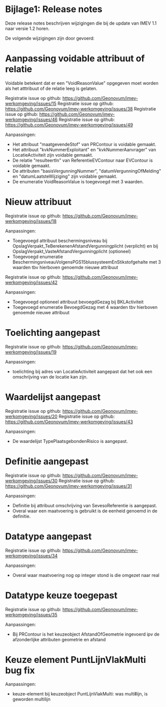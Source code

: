 Bijlage1: Release notes
========

Deze release notes beschrijven wijzigingen die bij de update van IMEV 1.1 naar versie 1.2 horen.


De volgende wijzigingen zijn door gevoerd:

# Aanpassing voidable attribuut of relatie

Voidable betekent dat er een "VoidReasonValue" opgegeven moet worden als het atttribuut of de relatie leeg is gelaten.

Registratie issue op github: https://github.com/Geonovum/imev-werkomgeving/issues/15
Registratie issue op github: https://github.com/Geonovum/imev-werkomgeving/issues/38
Registratie issue op github: https://github.com/Geonovum/imev-werkomgeving/issues/46
Registratie issue op github: https://github.com/Geonovum/imev-werkomgeving/issues/49

Aanpassingen:
- Het attribuut "maatgevendeStof" van PRContour is voidable gemaakt.
- Het attribuut "kvkNummerExploitant" en "kvkNummerAanvrager" van LocatieActiviteit zijn voidable gemaakt.
- De relatie "resulteertIn" van ReferentieEVContour naar EVContour is voidable gemaakt.
- De attributen "basisVergunningNummer", "datumVergunningOfMelding" en "datumLaatsteWijziging" zijn voidable gemaakt.
- De enumeratie VoidReasonValue is toegevoegd met 3 waarden.

# Nieuw attribuut 

Registratie issue op github: https://github.com/Geonovum/imev-werkomgeving/issues/18

Aanpassingen:
- Toegevoegd attribuut beschermingsniveau bij OpslagVerpakt_TeBerekenenAfstandVergunningplicht (verplicht) en bij OpslagVerpakt_VasteAfstandVergunningplicht (optioneel)
- Toegevoegd enumeratie BeschermingsniveauVolgensPGS15blussysteemEnStikstofgehalte met 3 waarden tbv hierboven genoemde nieuwe attribuut

Registratie issue op github: https://github.com/Geonovum/imev-werkomgeving/issues/42

Aanpassingen:
- Toegevoegd optioneel attribuut bevoegdGezag bij BKLActiviteit
- Toegevoegd enumeratie BevoegdGezag met 4 waarden tbv hierboven genoemde nieuwe attribuut

# Toelichting aangepast

Registratie issue op github: https://github.com/Geonovum/imev-werkomgeving/issues/19

Aanpassingen:
- toelichting bij adres van LocatieActiviteit aangepast dat het ook een omschrijving van de locatie kan zijn.

# Waardelijst aangepast

Registratie issue op github: https://github.com/Geonovum/imev-werkomgeving/issues/20
Registratie issue op github: https://github.com/Geonovum/imev-werkomgeving/issues/43

Aanpassingen:
- De waardelijst TypePlaatsgebondenRisico is aangepast.

# Definitie aangepast

Registratie issue op github: https://github.com/Geonovum/imev-werkomgeving/issues/30
Registratie issue op github: https://github.com/Geonovum/imev-werkomgeving/issues/31

Aanpassingen:
- Definitie bij attribuut omschrijving van SevesoReferentie is aangepast.
- Overal waar een maatvoering is gebruikt is de eenheid genoemd in de definitie.

# Datatype aangepast

Registratie issue op github: https://github.com/Geonovum/imev-werkomgeving/issues/34

Aanpassingen:
- Overal waar maatvoering nog op integer stond is die omgezet naar real

# Datatype keuze toegepast

Registratie issue op github: https://github.com/Geonovum/imev-werkomgeving/issues/35

Aanpassingen:
- Bij PRContour is het keuzeobject AfstandOfGeometrie ingevoerd ipv de afzonderlijke attributen geometrie en afstand

# Keuze element PuntLijnVlakMulti bug fix

Aanpassingen:
- keuze-element bij keuzeobject PuntLijnVlakMulti: was multi**l**lijn, is geworden multilijn
